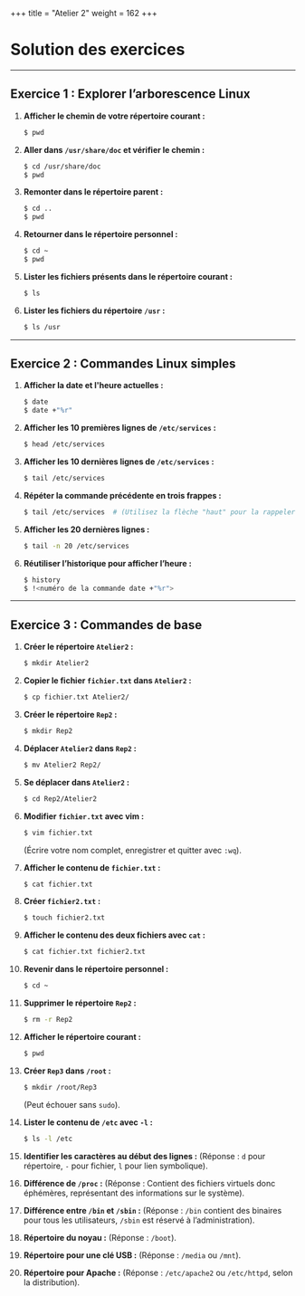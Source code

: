 +++
title = "Atelier 2"
weight = 162
+++

# Solution des exercices

---

## Exercice 1 : Explorer l’arborescence Linux

1. **Afficher le chemin de votre répertoire courant :**
   ```bash
   $ pwd
   ```

2. **Aller dans `/usr/share/doc` et vérifier le chemin :**
   ```bash
   $ cd /usr/share/doc
   $ pwd
   ```

3. **Remonter dans le répertoire parent :**
   ```bash
   $ cd ..
   $ pwd
   ```

4. **Retourner dans le répertoire personnel :**
   ```bash
   $ cd ~
   $ pwd
   ```

5. **Lister les fichiers présents dans le répertoire courant :**
   ```bash
   $ ls
   ```

6. **Lister les fichiers du répertoire `/usr` :**
   ```bash
   $ ls /usr
   ```

---

## Exercice 2 : Commandes Linux simples

1. **Afficher la date et l'heure actuelles :**
   ```bash
   $ date
   $ date +"%r"
   ```

2. **Afficher les 10 premières lignes de `/etc/services` :**
   ```bash
   $ head /etc/services
   ```

3. **Afficher les 10 dernières lignes de `/etc/services` :**
   ```bash
   $ tail /etc/services
   ```

4. **Répéter la commande précédente en trois frappes :**
   ```bash
   $ tail /etc/services  # (Utilisez la flèche "haut" pour la rappeler)
   ```

5. **Afficher les 20 dernières lignes :**
   ```bash
   $ tail -n 20 /etc/services
   ```

6. **Réutiliser l’historique pour afficher l’heure :**
   ```bash
   $ history
   $ !<numéro de la commande date +"%r">
   ```

---

## Exercice 3 : Commandes de base

1. **Créer le répertoire `Atelier2` :**
   ```bash
   $ mkdir Atelier2
   ```

2. **Copier le fichier `fichier.txt` dans `Atelier2` :**
   ```bash
   $ cp fichier.txt Atelier2/
   ```

3. **Créer le répertoire `Rep2` :**
   ```bash
   $ mkdir Rep2
   ```

4. **Déplacer `Atelier2` dans `Rep2` :**
   ```bash
   $ mv Atelier2 Rep2/
   ```

5. **Se déplacer dans `Atelier2` :**
   ```bash
   $ cd Rep2/Atelier2
   ```

6. **Modifier `fichier.txt` avec vim :**
   ```bash
   $ vim fichier.txt
   ```
   (Écrire votre nom complet, enregistrer et quitter avec `:wq`).

7. **Afficher le contenu de `fichier.txt` :**
   ```bash
   $ cat fichier.txt
   ```

8. **Créer `fichier2.txt` :**
   ```bash
   $ touch fichier2.txt
   ```

9. **Afficher le contenu des deux fichiers avec `cat` :**
   ```bash
   $ cat fichier.txt fichier2.txt
   ```

10. **Revenir dans le répertoire personnel :**
    ```bash
    $ cd ~
    ```

11. **Supprimer le répertoire `Rep2` :**
    ```bash
    $ rm -r Rep2
    ```

12. **Afficher le répertoire courant :**
    ```bash
    $ pwd
    ```

13. **Créer `Rep3` dans `/root` :**
    ```bash
    $ mkdir /root/Rep3
    ```
    (Peut échouer sans `sudo`).

14. **Lister le contenu de `/etc` avec `-l` :**
    ```bash
    $ ls -l /etc
    ```

15. **Identifier les caractères au début des lignes :**
    (Réponse : `d` pour répertoire, `-` pour fichier, `l` pour lien symbolique).

16. **Différence de `/proc` :**
    (Réponse : Contient des fichiers virtuels donc éphémères, représentant des informations sur le système).

17. **Différence entre `/bin` et `/sbin` :**
    (Réponse : `/bin` contient des binaires pour tous les utilisateurs, `/sbin` est réservé à l’administration).

18. **Répertoire du noyau :**
    (Réponse : `/boot`).

19. **Répertoire pour une clé USB :**
    (Réponse : `/media` ou `/mnt`).

20. **Répertoire pour Apache :**
    (Réponse : `/etc/apache2` ou `/etc/httpd`, selon la distribution).
